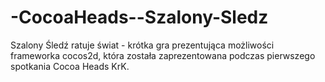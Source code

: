 -CocoaHeads--Szalony-Sledz
==========================

Szalony Śledź ratuje świat - krótka gra prezentująca możliwości frameworka cocos2d, która została zaprezentowana podczas pierwszego spotkania Cocoa Heads KrK.